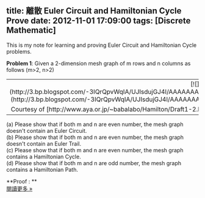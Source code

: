 title: 離散 Euler Circuit and Hamiltonian Cycle Prove
date: 2012-11-01 17:09:00
tags: [Discrete Mathematic]
---

This is my note for learning and proving Euler Circuit and Hamiltonian Cycle problems.  

**Problem 1**: Given a 2-dimension mesh graph of m rows and n columns as follows (m>2, n>2)  

<table align="center" cellpadding="0" cellspacing="0" class="tr-caption-container" style="margin-left: auto; margin-right: auto; text-align: center;">

<tbody>

<tr>

<td style="text-align: center;">[![](http://3.bp.blogspot.com/-3IQrQpvWqIA/UJIsdujGJ4I/AAAAAAAACTY/grnNK0iL4cE/s1600/%E6%93%B7%E5%8F%96.JPG)](http://3.bp.blogspot.com/-3IQrQpvWqIA/UJIsdujGJ4I/AAAAAAAACTY/grnNK0iL4cE/s1600/%E6%93%B7%E5%8F%96.JPG)</td>

</tr>

<tr>

<td class="tr-caption" style="text-align: center;">Courtesy of [http://www.aya.or.jp/~babalabo/Hamilton/Draft1-2.html](http://www.aya.or.jp/~babalabo/Hamilton/Draft1-2.html)</td>

</tr>

</tbody>

</table>

(a) Please show that if both m and n are even number, the mesh graph doesn't contain an Euler Circuit.  
(b) Please show that if both m and n are even number, the mesh graph doesn't contain an Euler Trail.  
(c) Please show that if both m and n are even number, the mesh graph contains a Hamiltonian Cycle.  
(d) Please show that if both m and n are odd number, the mesh graph contains a Hamiltonian Path.  

**Proof : **  
[閱讀更多 »](http://veckcode.blogspot.com/2012/11/euler-circuit-and-hamiltonian-cycle.html#more)